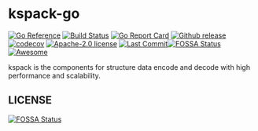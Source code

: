 # kspack-go
[![Go Reference](https://pkg.go.dev/badge/github.com/kubeservice-stack/kspack-go.svg)](https://pkg.go.dev/github.com/kubeservice-stack/kspack-go) [![Build Status](https://github.com/kubeservice-stack/kspack-go/actions/workflows/go.yml/badge.svg)](https://github.com/kubeservice-stack/kspack-go/actions/workflows/go.yml) [![Go Report Card](https://goreportcard.com/badge/github.com/kubeservice-stack/kspack-go)](https://goreportcard.com/report/github.com/kubeservice-stack/kspack-go) [![Github release](https://img.shields.io/github/v/release/kubeservice-stack/kspack-go.svg)](https://github.com/kubeservice-stack/kspack-go/releases) [![codecov](https://codecov.io/github/kubeservice-stack/kspack-go/branch/master/graph/badge.svg?token=7w9Vii7e92)](https://codecov.io/github/kubeservice-stack/kspack-go) [![Apache-2.0 license](https://img.shields.io/github/license/kubeservice-stack/kspack-go)](https://github.com/kubeservice-stack/kspack-go/blob/master/LICENSE)
[![Last Commit](https://img.shields.io/github/last-commit/kubeservice-stack/kspack-go)](https://github.com/kubeservice-stack/kspack-go)[![FOSSA Status](https://app.fossa.com/api/projects/git%2Bgithub.com%2Fkubeservice-stack%2Fkspack-go.svg?type=shield)](https://app.fossa.com/projects/git%2Bgithub.com%2Fkubeservice-stack%2Fkspack-go?ref=badge_shield)[![Awesome](https://cdn.rawgit.com/sindresorhus/awesome/d7305f38d29fed78fa85652e3a63e154dd8e8829/media/badge.svg)](https://github.com/avelino/awesome-go#uncategorized)

kspack is the components for structure data encode and decode with high performance and scalability.


## LICENSE
[![FOSSA Status](https://app.fossa.com/api/projects/git%2Bgithub.com%2Fkubeservice-stack%2Fkspack-go.svg?type=large)](https://app.fossa.com/projects/git%2Bgithub.com%2Fkubeservice-stack%2Fkspack-go?ref=badge_large)
